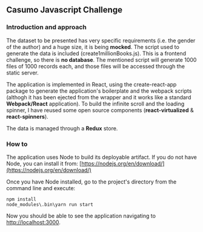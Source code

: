 
## Casumo Javascript Challenge

### Introduction and approach
The dataset to be presented has very specific requirements (i.e. the gender of the author) and a huge size, it is being **mocked**. The script used to generate the data is included (create1millionBooks.js).
This is a frontend challenge, so there is **no database**. The mentioned script will generate 1000 files of 1000 records each, and those files will be accessed through the static server.

The application is implemented in React, using the create-react-app package to generate the application's boilerplate and the webpack scripts (althogh it has been ejected from the wrapper and it works like a standard **Webpack/React** application).
To build the infinite scroll and the loading spinner, I have reused some open source components (**react-virtualized** & **react-spinners**).

The data is managed through a **Redux** store.

### How to 
The application uses Node to build its deployable artifact. If you do not have Node, you can install it from:
[https://nodejs.org/en/download/](https://nodejs.org/en/download/)

Once you have Node installed, go to the project's directory from the command line and execute:
```
npm install
node_modules\.bin\yarn run start
```
Now you should be able to see the application navigating to [http://localhost:3000](http://localhost:3000).
